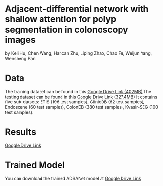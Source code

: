 # Adjacent-differential network with shallow attention for polyp segmentation in colonoscopy images
by Keli Hu, Chen Wang, Hancan Zhu, Liping Zhao, Chao Fu, Weijun Yang, Wensheng Pan

# Data
The training dataset can be found in this [Google Drive Link (402MB)](https://drive.google.com/file/d/1JsFelDHnX0ZHnOBDVOGLPZW2u2oSCS9a/view?usp=sharing)
The testing dataset can be found in this [Google Drive Link (327.4MB)](https://drive.google.com/file/d/1OIYq1i16Os0TwPgxmuU2ZSSi522W6pAc/view?usp=sharing) It contains five sub-datsets: ETIS (196 test samples), ClinicDB (62 test samples), Endoscene (60 test samples), ColonDB (380 test samples),  Kvasir-SEG (100 test samples).

# Results
[Google Drive Link](https://drive.google.com/file/d/1l-cRP2PYr5WdFwUaZzKWBwVN_oWdDByz/view?usp=drive_link)

# Trained Model
You can download the trained ADSANet model at [Google Drive Link](https://drive.google.com/file/d/1eaAB2q_2MgdJmfduC7gv7WesSigc_sgc/view?usp=drive_link)
